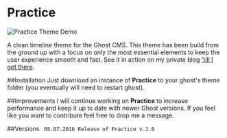 # Practice

![Practice Theme Demo](https://dl.dropboxusercontent.com/u/74653178/Practice%20.png)

A clean timeline theme for the Ghost CMS.
This theme has been build from the ground up with a focus on only the most essential elements to keep the user experience smooth and fast.
See it in action on my private blog ['till I get there](https://tilligetthere.com).

##Installation
Just download an instance of <b>Practice</b> to your ghost's theme folder (you eventually will need to restart ghost).

##Improvements
I will continue working on <b>Practice</b> to increase performance and keep it up to date with newer Ghost versions.
If you feel like you want to contribute feel free to drop me a message.

##Versions
<code>
05.07.2016 Release of Practice v.1.0
</code>
